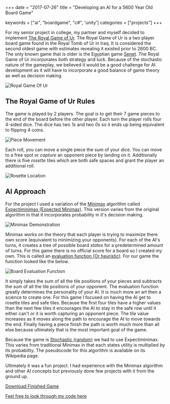 +++
date = "2017-07-26"
title = "Developing an AI for a 5600 Year Old Board Game"

keywords = ["ai", "boardgame", "c#", 'unity']
categories = ["projects"]
+++

For my senior project in college, my partner and myself decided to implement [The Royal Game of Ur](https://en.wikipedia.org/wiki/Royal_Game_of_Ur). The Royal Game of Ur is a two player board game found in the Royal Tomb of Ur in Iraq. It is considered the second oldest game with estimates revealing it existed prior to 2600 BC. The only known game that is older is the Egyptian game  [Senet](https://en.wikipedia.org/wiki/Senet). The Royal Game of Ur incorporates both strategy and luck. Because of the stochastic nature of the gameplay, we believed it would be a good challenge for AI development as it will have to incorporate a good balance of game theory as well as decision making.

![Royal Game Of Ur](/board.jpg "The Board")

## The Royal Game of Ur Rules

The game is played by 2 players. The goal is to get their 7 game pieces to the end of the board before the other player. Each turn the player rolls four 4-sided dice. The dice has two *1s* and two *0s* so it ends up being equivalent to flipping 4 coins.

![Piece Movement](/piece-movement.jpg "Piece Movement")

Each roll, you can move a single piece the sum of your dice. You can move to a free spot or *capture* an opponent piece by landing on it. Additionally there is five *rosette* tiles which are both safe spaces and grant the player an additional roll.

![Rosette Location](/rosette-locations.jpg "Rosette Locations")

## AI Approach

For the project I used a variation of the [Minimax](https://en.wikipedia.org/wiki/Minimax) algorithm called [Expectiminimax (Expected Minimax)](https://en.wikipedia.org/wiki/Expectiminimax_tree). This version varies from the original algorithm in that it incorporates probability in it's decision making.

![Minimax Demonstration](/minimax-demonstration.jpg "Minimax Demonstration")

Minimax works on the theory that each player is trying to maximize there own score (equivalent to minimizing your opponents). For each of the AI's turns, it creates a tree of possible board *states* for a predetermined amount of turns. For this game there is no official score for a board so I created my own. This is called an [evaluation function (Or heuristic)](https://en.wikipedia.org/wiki/Evaluation_function). For our game the function looked like the below.

![Board Evaluation Function](/ai-board-evaluation.jpg "Board Evaluation Function")

It simply takes the sum of all the tile positions of your pieces and subtracts the sum of all the tile positions of your opponent. The evaluation function greatly determines the personality of your AI. It is much more an art then a science to create one. For this game I focused on having the AI get to rosette tiles and safe tiles. Because the first four tiles have a higher values than the next few tiles it encourages the AI to stay in the safe row until it either can't or it is worth capturing an opponent piece. The tile value increases as it moves along the path to encourage the AI to move towards the end. Finally having a piece finish the path is worth much more than all else because ultimately that is the most important goal of the game.

Because the game is [Stochastic (random)](https://en.wikipedia.org/wiki/Stochastic) we had to use Expectiminimax. This varies from traditional Minimax in that each states utility is multiplied by its probability. The pseudocode for this algorithm is available on its Wikipedia page.

Ultimately it was a fun project. I had experience with the Minimax algorithm and other AI concepts but previously done few projects with it from the ground up.

[Download Finished Game](/Royal-Game-Of-Ur.exe)

[Feel free to look through my code here](https://github.com/chevalierc/RoyalGameOfUr)
